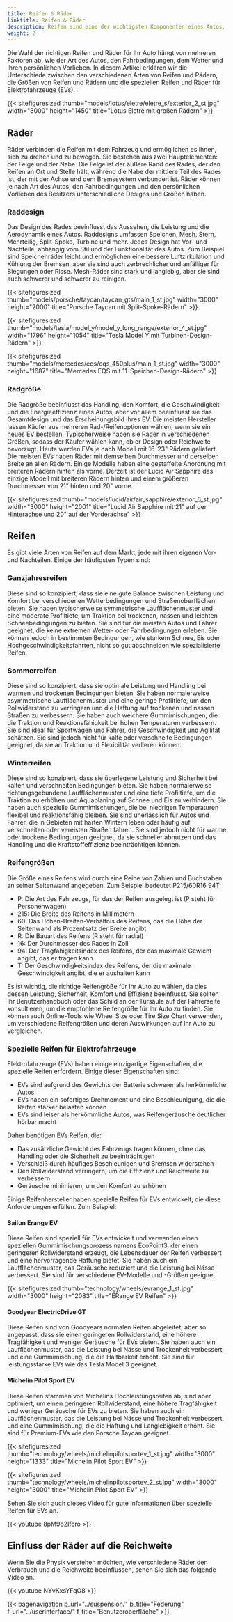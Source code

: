 ```yaml
---
title: Reifen & Räder
linktitle: Reifen & Räder
description: Reifen sind eine der wichtigsten Komponenten eines Autos, da sie dessen Leistung, Sicherheit, Komfort und Effizienz beeinflussen.
weight: 2
---
```

<!-- markdownlint-disable MD033 -->

Die Wahl der richtigen Reifen und Räder für Ihr Auto hängt von mehreren Faktoren ab, wie der Art des Autos, den Fahrbedingungen, dem Wetter und Ihren persönlichen Vorlieben. In diesem Artikel erklären wir die Unterschiede zwischen den verschiedenen Arten von Reifen und Rädern, die Größen von Reifen und Rädern und die speziellen Reifen und Räder für Elektrofahrzeuge (EVs).

{{< sitefiguresized thumb="models/lotus/eletre/eletre_s/exterior_2_st.jpg" width="3000" height="1450" title="Lotus Eletre mit großen Rädern" >}}

## Räder

Räder verbinden die Reifen mit dem Fahrzeug und ermöglichen es ihnen, sich zu drehen und zu bewegen. Sie bestehen aus zwei Hauptelementen: der Felge und der Nabe. Die Felge ist der äußere Rand des Rades, der den Reifen an Ort und Stelle hält, während die Nabe der mittlere Teil des Rades ist, der mit der Achse und dem Bremssystem verbunden ist. Räder können je nach Art des Autos, den Fahrbedingungen und den persönlichen Vorlieben des Besitzers unterschiedliche Designs und Größen haben.

### Raddesign

Das Design des Rades beeinflusst das Aussehen, die Leistung und die Aerodynamik eines Autos. Raddesigns umfassen Speichen, Mesh, Stern, Mehrteilig, Split-Spoke, Turbine und mehr. Jedes Design hat Vor- und Nachteile, abhängig vom Stil und der Funktionalität des Autos. Zum Beispiel sind Speichenräder leicht und ermöglichen eine bessere Luftzirkulation und Kühlung der Bremsen, aber sie sind auch zerbrechlicher und anfälliger für Biegungen oder Risse. Mesh-Räder sind stark und langlebig, aber sie sind auch schwerer und schwerer zu reinigen.

{{< sitefiguresized thumb="models/porsche/taycan/taycan_gts/main_1_st.jpg" width="3000" height="2000" title="Porsche Taycan mit Split-Spoke-Rädern" >}}

{{< sitefiguresized thumb="models/tesla/model_y/model_y_long_range/exterior_4_st.jpg" width="1796" height="1054" title="Tesla Model Y mit Turbinen-Design-Rädern" >}}

{{< sitefiguresized thumb="models/mercedes/eqs/eqs_450plus/main_1_st.jpg" width="3000" height="1687" title="Mercedes EQS mit 11-Speichen-Design-Rädern" >}}

### Radgröße

Die Radgröße beeinflusst das Handling, den Komfort, die Geschwindigkeit und die Energieeffizienz eines Autos, aber vor allem beeinflusst sie das Gesamtdesign und das Erscheinungsbild Ihres EV. Die meisten Hersteller lassen Käufer aus mehreren Rad-/Reifenoptionen wählen, wenn sie ein neues EV bestellen. Typischerweise haben sie Räder in verschiedenen Größen, sodass der Käufer wählen kann, ob er Design oder Reichweite bevorzugt. Heute werden EVs je nach Modell mit 16-23" Rädern geliefert. Die meisten EVs haben Räder mit demselben Durchmesser und derselben Breite an allen Rädern. Einige Modelle haben eine gestaffelte Anordnung mit breiteren Rädern hinten als vorne. Derzeit ist der Lucid Air Sapphire das einzige Modell mit breiteren Rädern hinten und einem größeren Durchmesser von 21" hinten und 20" vorne.

{{< sitefiguresized thumb="models/lucid/air/air_sapphire/exterior_6_st.jpg" width="3000" height="2001" title="Lucid Air Sapphire mit 21\" auf der Hinterachse und 20\" auf der Vorderachse" >}}

## Reifen

Es gibt viele Arten von Reifen auf dem Markt, jede mit ihren eigenen Vor- und Nachteilen. Einige der häufigsten Typen sind:

### Ganzjahresreifen

Diese sind so konzipiert, dass sie eine gute Balance zwischen Leistung und Komfort bei verschiedenen Wetterbedingungen und Straßenoberflächen bieten. Sie haben typischerweise symmetrische Laufflächenmuster und eine moderate Profiltiefe, um Traktion bei trockenen, nassen und leichten Schneebedingungen zu bieten. Sie sind für die meisten Autos und Fahrer geeignet, die keine extremen Wetter- oder Fahrbedingungen erleben. Sie können jedoch in bestimmten Bedingungen, wie starkem Schnee, Eis oder Hochgeschwindigkeitsfahrten, nicht so gut abschneiden wie spezialisierte Reifen.

### Sommerreifen

Diese sind so konzipiert, dass sie optimale Leistung und Handling bei warmen und trockenen Bedingungen bieten. Sie haben normalerweise asymmetrische Laufflächenmuster und eine geringe Profiltiefe, um den Rollwiderstand zu verringern und die Haftung auf trockenen und nassen Straßen zu verbessern. Sie haben auch weichere Gummimischungen, die die Traktion und Reaktionsfähigkeit bei hohen Temperaturen verbessern. Sie sind ideal für Sportwagen und Fahrer, die Geschwindigkeit und Agilität schätzen. Sie sind jedoch nicht für kalte oder verschneite Bedingungen geeignet, da sie an Traktion und Flexibilität verlieren können.

### Winterreifen

Diese sind so konzipiert, dass sie überlegene Leistung und Sicherheit bei kalten und verschneiten Bedingungen bieten. Sie haben normalerweise richtungsgebundene Laufflächenmuster und eine tiefe Profiltiefe, um die Traktion zu erhöhen und Aquaplaning auf Schnee und Eis zu verhindern. Sie haben auch spezielle Gummimischungen, die bei niedrigen Temperaturen flexibel und reaktionsfähig bleiben. Sie sind unerlässlich für Autos und Fahrer, die in Gebieten mit harten Wintern leben oder häufig auf verschneiten oder vereisten Straßen fahren. Sie sind jedoch nicht für warme oder trockene Bedingungen geeignet, da sie schneller abnutzen und das Handling und die Kraftstoffeffizienz beeinträchtigen können.

### Reifengrößen

Die Größe eines Reifens wird durch eine Reihe von Zahlen und Buchstaben an seiner Seitenwand angegeben. Zum Beispiel bedeutet P215/60R16 94T:

- P: Die Art des Fahrzeugs, für das der Reifen ausgelegt ist (P steht für Personenwagen)
- 215: Die Breite des Reifens in Millimetern
- 60: Das Höhen-Breiten-Verhältnis des Reifens, das die Höhe der Seitenwand als Prozentsatz der Breite angibt
- R: Die Bauart des Reifens (R steht für radial)
- 16: Der Durchmesser des Rades in Zoll
- 94: Der Tragfähigkeitsindex des Reifens, der das maximale Gewicht angibt, das er tragen kann
- T: Der Geschwindigkeitsindex des Reifens, der die maximale Geschwindigkeit angibt, die er aushalten kann

Es ist wichtig, die richtige Reifengröße für Ihr Auto zu wählen, da dies dessen Leistung, Sicherheit, Komfort und Effizienz beeinflusst. Sie sollten Ihr Benutzerhandbuch oder das Schild an der Türsäule auf der Fahrerseite konsultieren, um die empfohlene Reifengröße für Ihr Auto zu finden. Sie können auch Online-Tools wie Wheel Size oder Tire Size Chart verwenden, um verschiedene Reifengrößen und deren Auswirkungen auf Ihr Auto zu vergleichen.
### Spezielle Reifen für Elektrofahrzeuge

Elektrofahrzeuge (EVs) haben einige einzigartige Eigenschaften, die spezielle Reifen erfordern. Einige dieser Eigenschaften sind:

- EVs sind aufgrund des Gewichts der Batterie schwerer als herkömmliche Autos
- EVs haben ein sofortiges Drehmoment und eine Beschleunigung, die die Reifen stärker belasten können
- EVs sind leiser als herkömmliche Autos, was Reifengeräusche deutlicher hörbar macht

Daher benötigen EVs Reifen, die:

- Das zusätzliche Gewicht des Fahrzeugs tragen können, ohne das Handling oder die Sicherheit zu beeinträchtigen
- Verschleiß durch häufiges Beschleunigen und Bremsen widerstehen
- Den Rollwiderstand verringern, um die Effizienz und Reichweite zu verbessern
- Geräusche minimieren, um den Komfort zu erhöhen

Einige Reifenhersteller haben spezielle Reifen für EVs entwickelt, die diese Anforderungen erfüllen. Zum Beispiel:

#### Sailun Erange EV

Diese Reifen sind speziell für EVs entwickelt und verwenden einen speziellen Gummimischungsprozess namens EcoPoint3, der einen geringeren Rollwiderstand erzeugt, die Lebensdauer der Reifen verbessert und eine hervorragende Haftung bietet. Sie haben auch ein Laufflächenmuster, das Geräusche reduziert und die Leistung bei Nässe verbessert. Sie sind für verschiedene EV-Modelle und -Größen geeignet.

{{< sitefiguresized thumb="technology/wheels/evrange_1_st.jpg" width="3000" height="2083" title="ERange EV Reifen" >}}

#### Goodyear ElectricDrive GT

Diese Reifen sind von Goodyears normalen Reifen abgeleitet, aber so angepasst, dass sie einen geringeren Rollwiderstand, eine höhere Tragfähigkeit und weniger Geräusche für EVs bieten. Sie haben auch ein Laufflächenmuster, das die Leistung bei Nässe und Trockenheit verbessert, und eine Gummimischung, die die Haltbarkeit erhöht. Sie sind für leistungsstarke EVs wie das Tesla Model 3 geeignet.

#### Michelin Pilot Sport EV

Diese Reifen stammen von Michelins Hochleistungsreifen ab, sind aber optimiert, um einen geringeren Rollwiderstand, eine höhere Tragfähigkeit und weniger Geräusche für EVs zu bieten. Sie haben auch ein Laufflächenmuster, das die Leistung bei Nässe und Trockenheit verbessert, und eine Gummimischung, die die Haftung und Langlebigkeit erhöht. Sie sind für Premium-EVs wie den Porsche Taycan geeignet.

{{< sitefiguresized thumb="technology/wheels/michelinpilotsportev_1_st.jpg" width="3000" height="1333" title="Michelin Pilot Sport EV" >}}

{{< sitefiguresized thumb="technology/wheels/michelinpilotsportev_2_st.jpg" width="3000" height="3000" title="Michelin Pilot Sport EV" >}}

Sehen Sie sich auch dieses Video für gute Informationen über spezielle Reifen für EVs an.

{{< youtube 8pM9o2Ifcro >}}

## Einfluss der Räder auf die Reichweite

Wenn Sie die Physik verstehen möchten, wie verschiedene Räder den Verbrauch und die Reichweite beeinflussen, sehen Sie sich das folgende Video an.

{{< youtube NYvKxsYFqO8 >}}

{{< pagenavigation b_url="../suspension/" b_title="Federung" f_url="../userinterface/" f_title="Benutzeroberfläche" >}}
